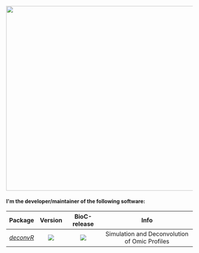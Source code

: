 
<a href="url"><img src="https://media.giphy.com/media/DUQwzXb64bU0ynjbqe/giphy.gif?cid=790b76117a1d464bb2cd3ca9ad147c79f15f9211a0c08d3c&rid=giphy.gif&ct=g" align="center" height="500" width="800" ></a>


#### I'm the developer/maintainer of the following software:

| Package | Version | BioC-release | Info|
|:----------------:|:----------------:|:----------------:|:----------------:|
| [_deconvR_](https://github.com/BIMSBbioinfo/deconvR) | [![](https://img.shields.io/badge/release%20version-1.4.3-green.svg)](https://www.bioconductor.org/packages/deconvR) |[![](http://bioconductor.org/shields/build/release/bioc/deconvR.svg)](http://bioconductor.org/checkResults/release/bioc-LATEST/deconvR) | Simulation and Deconvolution of Omic Profiles |


